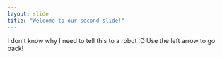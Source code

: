 ```yaml
---
layout: slide
title: "Welcome to our second slide!"
---
```

I don't know why I need to tell this to a robot :D
Use the left arrow to go back!
